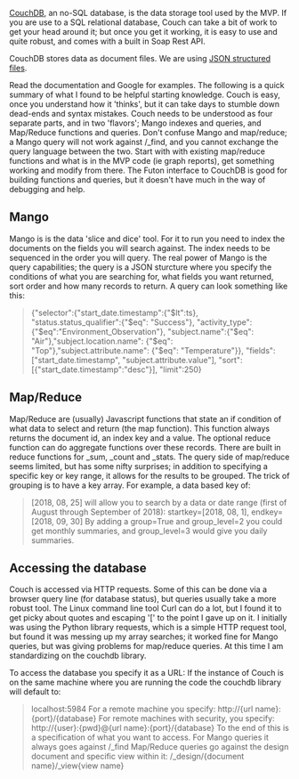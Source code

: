 [CouchDB](http://couchdb.apache.org/), an no-SQL database, is the data storage tool used by the MVP.  If you are use to a SQL relational database, Couch can take a bit of work to get your head around it; but once you get it working, it is easy to use and quite robust, and comes with a built in Soap Rest API.

CouchDB stores data as document files.  We are using [JSON structured files](https://github.com/futureag/blog/wiki/Storage-and-Message-Structures).

Read the documentation and Google for examples.  The following is a quick summary of what I found to be helpful starting knowledge.  Couch is easy, once you understand how it 'thinks', but it can take days to stumble down dead-ends and syntax mistakes.  Couch needs to be understood as four separate parts, and in two 'flavors'; Mango indexes and queries, and Map/Reduce functions and queries.  Don't confuse Mango and map/reduce; a Mango query will not work against /_find, and you cannot exchange the query language between the two.  Start with with existing map/reduce functions and what is in the MVP code (ie graph reports), get something working and modify from there.  The Futon interface to CouchDB is good for building functions and queries, but it doesn't have much in the way of debugging and help.

## Mango
Mango is is the data 'slice and dice' tool.  For it to run you need to index the documents on the fields you will search against.  The index needs to be sequenced in the order you will query.  The real power of Mango is the query capabilities; the query is a JSON sturcture where you specify the conditions of what you are searching for, what fields you want returned, sort order and how many records to return.  A query can look something like this:
> {"selector":{"start_date.timestamp":{"$lt":ts}, "status.status_qualifier":{"$eq": "Success"}, "activity_type":{"$eq":"Environment_Observation"}, "subject.name":{"$eq": "Air"},"subject.location.name": {"$eq": "Top"},"subject.attribute.name": {"$eq": "Temperature"}}, "fields":["start_date.timestamp", "subject.attribute.value"], "sort":[{"start_date.timestamp":"desc"}], "limit":250}

## Map/Reduce
Map/Reduce are (usually) Javascript functions that state an if condition of what data to select and return (the map function).  This function always returns the document id, an index key and a value.  The optional reduce function can do aggregate functions over these records.  There are built in reduce functions for _sum, _count and _stats.  The query side of map/reduce seems limited, but has some nifty surprises; in addition to specifying a specific key or key range, it allows for the results to be grouped.  The trick of grouping is to have a key array.  For example, a data based key of:
> [2018, 08, 25]
will allow you to search by  a data or date range (first of August through September of 2018):
> startkey=[2018, 08, 1], endkey=[2018, 09, 30] 
By adding a group=True and group_level=2 you could get monthly summaries, and group_level=3 would give you daily summaries.

## Accessing the database
Couch is accessed via HTTP requests.  Some of this can be done via a browser query line (for database status), but queries usually take a more robust tool.  The Linux command line tool Curl can do a lot, but I found it to get picky about quotes and escaping '[' to the point I gave up on it.  I initially was using the Python library requests, which is a simple HTTP request tool, but found it was messing up my array searches; it worked fine for Mango queries, but was giving problems for map/reduce queries.  At this time I am standardizing on the couchdb library.

To access the database you specify it as a URL:
If the instance of Couch is on the same machine where you are running the code the couchdb library will default to:
> localhost:5984
For a remote machine you specify:
> http://{url name}:{port}/{database}
For remote machines with security, you specify:
> http://{user}:{pwd}@{url name}:{port}/{database}
To the end of this is a specification of what you want to access.  For Mango queries it always goes against
> /_find
Map/Reduce queries go against the design document and specific view within it:
> /_design/{document name}/_view{view name}